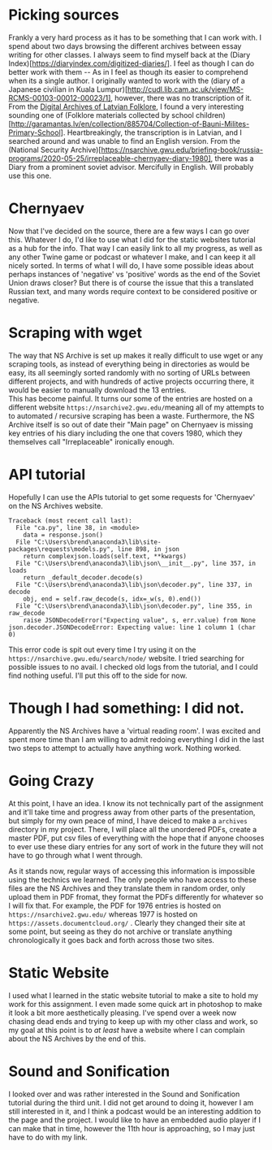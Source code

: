 # Picking sources
Frankly a very hard process as it has to be something that I can work with. I spend about two days browsing the different archives between essay writing for other classes.
I always seem to find myself back at the (Diary Index)[https://diaryindex.com/digitized-diaries/]. I feel as though I can do better work with them -- As in I feel as though its easier to comprehend when its a single author.
I originally wanted to work with the (diary of a Japanese civilian in Kuala Lumpur)[http://cudl.lib.cam.ac.uk/view/MS-RCMS-00103-00012-00023/1], however, there was no transcription of it.
From the [Digital Archives of Latvian Folklore](http://garamantas.lv/en/collection/index?ManuscriptSearch%5Brepository_id%5D=1115628), I found a very interesting sounding one of (Folklore materials collected by school children)[http://garamantas.lv/en/collection/885704/Collection-of-Bauni-Milites-Primary-School]. Heartbreakingly, the transcription is in Latvian, and I searched around and was unable to find an English version.
From the (National Security Archive)[https://nsarchive.gwu.edu/briefing-book/russia-programs/2020-05-25/irreplaceable-chernyaev-diary-1980], there was a Diary from a prominent soviet advisor. Mercifully in English. Will probably use this one.

# Chernyaev
Now that I've decided on the source, there are a few ways I can go over this. Whatever I do, I'd like to use what I did for the static websites tutorial as a hub for the info. That way I can easily link to all my progress, as well as any other Twine game or podcast or whatever I make, and I can keep it all nicely sorted.
In terms of what I will do, I have some possible ideas about perhaps instances of 'negative' vs 'positive' words as the end of the Soviet Union draws closer? But there is of course the issue that this a translated Russian text, and many words require context to be considered positive or negative.

# Scraping with wget
The way that NS Archive is set up makes it really difficult to use wget or any scraping tools, as instead of everything being in directories as would be easy, its all seemingly sorted randomly with no sorting of URLs between different projects, and with hundreds of active projects occurring there, it would be easier to manually download the 13 entries.  
This has become painful. It turns our some of the entries are hosted on a different website ```https://nsarchive2.gwu.edu/```meaning all of my attempts to to automated / recursive scraping has been a waste. Furthermore, the NS Archive itself is so out of date their "Main page" on Chernyaev is missing key entries of his diary including the one that covers 1980, which they themselves call "Irreplaceable" ironically enough.

# API tutorial
Hopefully I can use the APIs tutorial to get some requests for 'Chernyaev' on the NS Archives website.
```
Traceback (most recent call last):
  File "ca.py", line 38, in <module>
    data = response.json()
  File "C:\Users\brend\anaconda3\lib\site-packages\requests\models.py", line 898, in json
    return complexjson.loads(self.text, **kwargs)
  File "C:\Users\brend\anaconda3\lib\json\__init__.py", line 357, in loads
    return _default_decoder.decode(s)
  File "C:\Users\brend\anaconda3\lib\json\decoder.py", line 337, in decode
    obj, end = self.raw_decode(s, idx=_w(s, 0).end())
  File "C:\Users\brend\anaconda3\lib\json\decoder.py", line 355, in raw_decode
    raise JSONDecodeError("Expecting value", s, err.value) from None
json.decoder.JSONDecodeError: Expecting value: line 1 column 1 (char 0)
```
This error code is spit out every time I try using it on the ```https://nsarchive.gwu.edu/search/node/``` website. I tried searching for possible issues to no avail. I checked old logs from the tutorial, and I could find nothing useful. I'll put this off to the side for now.

# Though I had something: I did not.
Apparently the NS Archives have a 'virtual reading room'. I was excited and spent more time than I am willing to admit redoing everything I did in the last two steps to attempt to actually have anything work. Nothing worked.

# Going Crazy
At this point, I have an idea. I know its not technically part of the assignment and it'll take time and progress away from other parts of the presentation, but simply for my own peace of mind, I have deiced to make a ```archives``` directory in my project. There, I will place all the unordered PDFs, create a master PDF, put csv files of everything with the hope that if anyone chooses to ever use these diary entries for any sort of work in the future they will not have to go through what I went through.

As it stands now, regular ways of accessing this information is impossible using the technics we learned. The only people who have access to these files are the NS Archives and they translate them in random order, only upload them in PDF fromat, they format the PDFs differently for whatever so I will fix that. For example, the PDF for 1976 entries is hosted on ```https://nsarchive2.gwu.edu/``` whereas 1977 is hosted on ```https://assets.documentcloud.org/``` . Clearly they changed their site at some point, but seeing as they do not archive or translate anything chronologically it goes back and forth across those two sites.

# Static Website
I used what I learned in the static website tutorial to make a site to hold my work for this assignment. I even made some quick art in photoshop to make it look a bit more aesthetically pleasing. I've spend over a week now chasing dead ends and trying to keep up with my other class and work, so my goal at this point is to *at least* have a website where I can complain about the NS Archives by the end of this.

# Sound and Sonification
I looked over and was rather interested in the Sound and Sonification tutorial during the third unit. I did not get around to doing it, however I am still interested in it, and I think a podcast would be an interesting addition to the page and the project.
I would like to have an embedded audio player if I can make that in time, however the 11th hour is approaching, so I may just have to do with my link.
